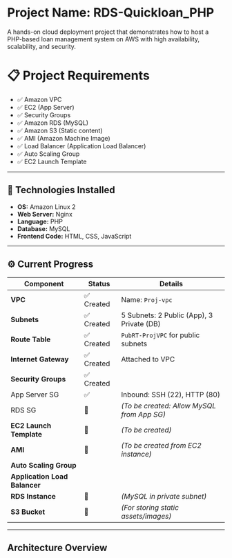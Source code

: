 # Project Name: RDS-Quickloan_PHP

A hands-on cloud deployment project that demonstrates how to host a PHP-based loan management system on AWS with high availability, scalability, and security.

# 📋 Project Requirements

- ✅ Amazon VPC
- ✅ EC2 (App Server)
- ✅ Security Groups
- ✅ Amazon RDS (MySQL)
- ✅ Amazon S3 (Static content)
- ✅ AMI (Amazon Machine Image)
- ✅ Load Balancer (Application Load Balancer)
- ✅ Auto Scaling Group
- ✅ EC2 Launch Template

---

## 🧱 Technologies Installed

- **OS:** Amazon Linux 2
- **Web Server:** Nginx
- **Language:** PHP
- **Database:** MySQL
- **Frontend Code:** HTML, CSS, JavaScript

---

## ⚙️ Current Progress

| Component | Status | Details |
|----------|--------|---------|
| **VPC** | ✅ Created | Name: `Proj-vpc` |
| **Subnets** | ✅ Created | 5 Subnets: 2 Public (App), 3 Private (DB) |
| **Route Table** | ✅ Created | `PubRT-ProjVPC` for public subnets |
| **Internet Gateway** | ✅ Created | Attached to VPC |
| **Security Groups** | ✅ Created | |
| App Server SG | ✅ | Inbound: SSH (22), HTTP (80) |
| RDS SG | 🔲 | *(To be created: Allow MySQL from App SG)* |
| **EC2 Launch Template** | 🔲 | *(To be created)* |
| **AMI** | 🔲 | *(To be created from EC2 instance)* |
| **Auto Scaling Group** |  
| **Application Load Balancer** | 
| **RDS Instance** | 🔲 | *(MySQL in private subnet)* |
| **S3 Bucket** | 🔲 | *(For storing static assets/images)* |

---

## Architecture Overview

